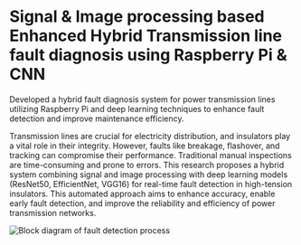 # Signal & Image processing based Enhanced Hybrid Transmission line fault diagnosis using Raspberry Pi & CNN
Developed a hybrid fault diagnosis system for power transmission lines utilizing Raspberry Pi and deep learning techniques to enhance fault detection and improve maintenance efficiency.

Transmission lines are crucial for electricity distribution, and insulators play a vital role in their integrity. However, faults like breakage, flashover, and tracking can compromise their performance. Traditional manual inspections are time-consuming and prone to errors. This research proposes a hybrid system combining signal and image processing with deep learning models (ResNet50, EfficientNet, VGG16) for real-time fault detection in high-tension insulators. This automated approach aims to enhance accuracy, enable early fault detection, and improve the reliability and efficiency of power transmission networks.

![Block diagram of fault detection process](https://github.com/user-attachments/assets/3b8a5100-deb6-43dc-82cf-4336451ee4f2)
